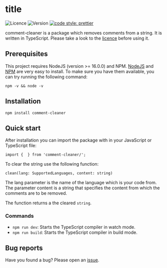 # title

![Licence](https://img.shields.io/badge/License-CC--BY--3.0-yellow.svg?style=flat-square) ![Version](https://img.shields.io/github/package-json/v/thekeineahnung/comment-cleaner/main?style=flat-square&label=Version) [![code style: prettier](https://img.shields.io/badge/code_style-prettier-ff69b4.svg?style=flat-square)](https://github.com/prettier/prettier)

comment-cleaner is a package which removes comments from a string. It is written in TypeScript. Please take a look to the [licence](https://github.com/TheKeineAhnung/comment-cleaner/blob/main/LICENSE.md) before using it.

## Prerequisites

This project requires NodeJS (version >= 16.0.0) and NPM. [NodeJS](https://nodejs.org/) and [NPM](https://www.npmjs.com/) are very easy to install. To make sure you have them available, you can try running the following command:

```
npm -v && node -v
```

## Installation

```
npm install comment-cleaner
```

## Quick start

After installation you can import the package with in your JavaScript or TypeScript file:

```
import {  } from 'comment-cleaner/';
```

To clear the string use the following function:

```
clean(lang: SupportedLanguages, content: string)
```

The lang parameter is the name of the language which is your code from. The parameter content is a string that specifies the content from which the comments are to be removed.

The function returns a the cleared `string`.

### Commands

- `npm run dev`: Starts the TypeScript compiler in watch mode.
- `npm run build`: Starts the TypeScript compiler in build mode.

## Bug reports

Have you found a bug? Please open an [issue](https://github.com/TheKeineAhnung/comment-cleaner/issues/new).

[cc-by-nc-sa]: http://creativecommons.org/licenses/by-nc-sa/4.0/
[cc-by-nc-sa-image]: https://licensebuttons.net/l/by-nc-sa/4.0/88x31.png
[cc-by-nc-sa-shield]: https://img.shields.io/badge/License-CC%20BY--NC--SA--4.0-yellow.svg?style=flat-square
